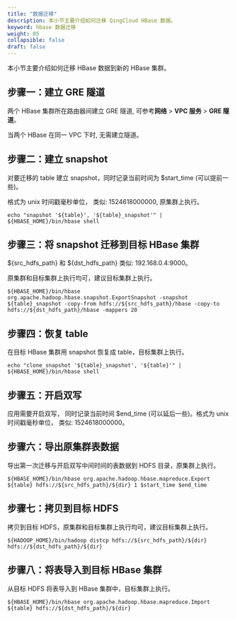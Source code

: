 ```yaml
---
title: "数据迁移"
description: 本小节主要介绍如何迁移 QingCloud HBase 数据。 
keyword: hbase 数据迁移
weight: 05
collapsible: false
draft: false
---
```




本小节主要介绍如何迁移 HBase 数据到新的 HBase 集群。

## 步骤一：建立 GRE 隧道

两个 HBase 集群所在路由器间建立 GRE 隧道, 可参考**网络** > **VPC 服务** > **GRE 隧道**。

当两个 HBase 在同一 VPC 下时, 无需建立隧道。

## 步骤二：建立 snapshot

对要迁移的 table 建立 snapshot，同时记录当前时间为 $start_time (可以提前一些)。 

格式为 unix 时间戳毫秒单位， 类似: 1524618000000, 原集群上执行。

```
echo "snapshot '${table}', '${table}_snapshot'" | ${HBASE_HOME}/bin/hbase shell
```

## 步骤三：将 snapshot 迁移到目标 HBase 集群

${src_hdfs_path} 和 ${dst_hdfs_path} 类似: 192.168.0.4:9000。

原集群和目标集群上执行均可，建议目标集群上执行。

```
${HBASE_HOME}/bin/hbase org.apache.hadoop.hbase.snapshot.ExportSnapshot -snapshot ${table}_snapshot -copy-from hdfs://${src_hdfs_path}/hbase -copy-to hdfs://${dst_hdfs_path}/hbase -mappers 20
```

## 步骤四：恢复 table

在目标 HBase 集群用 snapshot 恢复成 table，目标集群上执行。

```
echo "clone_snapshot '${table}_snapshot', '${table}'" | ${HBASE_HOME}/bin/hbase shell
```

## 步骤五：开启双写

应用需要开启双写， 同时记录当前时间 $end_time (可以延后一些)。格式为 unix 时间戳毫秒单位， 类似: 1524618000000。

## 步骤六：导出原集群表数据

导出第一次迁移与开启双写中间时间的表数据到 HDFS 目录，原集群上执行。

```
${HBASE_HOME}/bin/hbase org.apache.hadoop.hbase.mapreduce.Export ${table} hdfs://${src_hdfs_path}/${dir} 1 $start_time $end_time
```

## 步骤七：拷贝到目标 HDFS

拷贝到目标 HDFS，原集群和目标集群上执行均可，建议目标集群上执行。

```
${HADOOP_HOME}/bin/hadoop distcp hdfs://${src_hdfs_path}/${dir} hdfs://${dst_hdfs_path}/${dir}
```

## 步骤八：将表导入到目标 HBase 集群

从目标 HDFS 将表导入到 HBase 集群中，目标集群上执行。

```
${HBASE_HOME}/bin/hbase org.apache.hadoop.hbase.mapreduce.Import ${table} hdfs://${dst_hdfs_path}/${dir}
```
